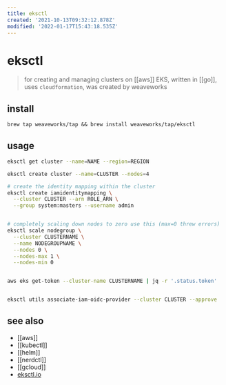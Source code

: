 ```yaml
---
title: eksctl
created: '2021-10-13T09:32:12.878Z'
modified: '2022-01-17T15:43:18.535Z'
---
```


# eksctl

> for creating and managing clusters on [[aws]] EKS, written in [[go]], uses `cloudformation`, was created by weaveworks

## install

`brew tap weaveworks/tap && brew install weaveworks/tap/eksctl`

## usage

```sh
eksctl get cluster --name=NAME --region=REGION

eksctl create cluster --name=CLUSTER --nodes=4

# create the identity mapping within the cluster
eksctl create iamidentitymapping \
  --cluster CLUSTER --arn ROLE_ARN \
  --group system:masters --username admin


# completely scaling down nodes to zero use this (max=0 threw errors)
eksctl scale nodegroup \
  --cluster CLUSTERNAME \
  --name NODEGROUPNAME \
  --nodes 0 \
  --nodes-max 1 \
  --nodes-min 0


aws eks get-token --cluster-name CLUSTERNAME | jq -r '.status.token'


eksctl utils associate-iam-oidc-provider --cluster CLUSTER --approve
```

## see also

- [[aws]]
- [[kubectl]]
- [[helm]]
- [[nerdctl]]
- [[gcloud]]
- [eksctl.io](https://eksctl.io/)
